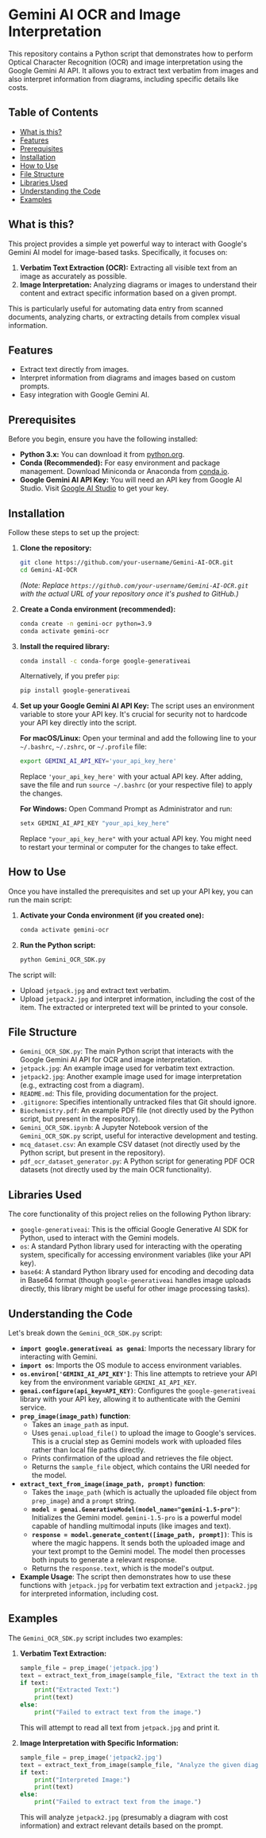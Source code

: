 # Gemini AI OCR and Image Interpretation

This repository contains a Python script that demonstrates how to perform Optical Character Recognition (OCR) and image interpretation using the Google Gemini AI API. It allows you to extract text verbatim from images and also interpret information from diagrams, including specific details like costs.

## Table of Contents

- [What is this?](#what-is-this)
- [Features](#features)
- [Prerequisites](#prerequisites)
- [Installation](#installation)
- [How to Use](#how-to-use)
- [File Structure](#file-structure)
- [Libraries Used](#libraries-used)
- [Understanding the Code](#understanding-the-code)
- [Examples](#examples)

## What is this?

This project provides a simple yet powerful way to interact with Google's Gemini AI model for image-based tasks. Specifically, it focuses on:

1. **Verbatim Text Extraction (OCR):** Extracting all visible text from an image as accurately as possible.
2. **Image Interpretation:** Analyzing diagrams or images to understand their content and extract specific information based on a given prompt.

This is particularly useful for automating data entry from scanned documents, analyzing charts, or extracting details from complex visual information.

## Features

- Extract text directly from images.
- Interpret information from diagrams and images based on custom prompts.
- Easy integration with Google Gemini AI.

## Prerequisites

Before you begin, ensure you have the following installed:

- **Python 3.x:** You can download it from [python.org](https://www.python.org/downloads/).
- **Conda (Recommended):** For easy environment and package management. Download Miniconda or Anaconda from [conda.io](https://docs.conda.io/en/latest/miniconda.html).
- **Google Gemini AI API Key:** You will need an API key from Google AI Studio. Visit [Google AI Studio](https://aistudio.google.com/) to get your key.

## Installation

Follow these steps to set up the project:

1.  **Clone the repository:**

    ```bash
    git clone https://github.com/your-username/Gemini-AI-OCR.git
    cd Gemini-AI-OCR
    ```

    _(Note: Replace `https://github.com/your-username/Gemini-AI-OCR.git` with the actual URL of your repository once it's pushed to GitHub.)_

2.  **Create a Conda environment (recommended):**

    ```bash
    conda create -n gemini-ocr python=3.9
    conda activate gemini-ocr
    ```

3.  **Install the required library:**

    ```bash
    conda install -c conda-forge google-generativeai
    ```

    Alternatively, if you prefer `pip`:

    ```bash
    pip install google-generativeai
    ```

4.  **Set up your Google Gemini AI API Key:**
    The script uses an environment variable to store your API key. It's crucial for security not to hardcode your API key directly into the script.

    **For macOS/Linux:**
    Open your terminal and add the following line to your `~/.bashrc`, `~/.zshrc`, or `~/.profile` file:

    ```bash
    export GEMINI_AI_API_KEY='your_api_key_here'
    ```

    Replace `'your_api_key_here'` with your actual API key. After adding, save the file and run `source ~/.bashrc` (or your respective file) to apply the changes.

    **For Windows:**
    Open Command Prompt as Administrator and run:

    ```cmd
    setx GEMINI_AI_API_KEY "your_api_key_here"
    ```

    Replace `"your_api_key_here"` with your actual API key. You might need to restart your terminal or computer for the changes to take effect.

## How to Use

Once you have installed the prerequisites and set up your API key, you can run the main script:

1.  **Activate your Conda environment (if you created one):**

    ```bash
    conda activate gemini-ocr
    ```

2.  **Run the Python script:**
    ```bash
    python Gemini_OCR_SDK.py
    ```

The script will:

- Upload `jetpack.jpg` and extract text verbatim.
- Upload `jetpack2.jpg` and interpret information, including the cost of the item.
  The extracted or interpreted text will be printed to your console.

## File Structure

- `Gemini_OCR_SDK.py`: The main Python script that interacts with the Google Gemini AI API for OCR and image interpretation.
- `jetpack.jpg`: An example image used for verbatim text extraction.
- `jetpack2.jpg`: Another example image used for image interpretation (e.g., extracting cost from a diagram).
- `README.md`: This file, providing documentation for the project.
- `.gitignore`: Specifies intentionally untracked files that Git should ignore.
- `Biochemistry.pdf`: An example PDF file (not directly used by the Python script, but present in the repository).
- `Gemini_OCR_SDK.ipynb`: A Jupyter Notebook version of the `Gemini_OCR_SDK.py` script, useful for interactive development and testing.
- `mcq_dataset.csv`: An example CSV dataset (not directly used by the Python script, but present in the repository).
- `pdf_ocr_dataset_generator.py`: A Python script for generating PDF OCR datasets (not directly used by the main OCR functionality).

## Libraries Used

The core functionality of this project relies on the following Python library:

- `google-generativeai`: This is the official Google Generative AI SDK for Python, used to interact with the Gemini models.
- `os`: A standard Python library used for interacting with the operating system, specifically for accessing environment variables (like your API key).
- `base64`: A standard Python library used for encoding and decoding data in Base64 format (though `google-generativeai` handles image uploads directly, this library might be useful for other image processing tasks).

## Understanding the Code

Let's break down the `Gemini_OCR_SDK.py` script:

- **`import google.generativeai as genai`**: Imports the necessary library for interacting with Gemini.
- **`import os`**: Imports the OS module to access environment variables.
- **`os.environ['GEMINI_AI_API_KEY']`**: This line attempts to retrieve your API key from the environment variable `GEMINI_AI_API_KEY`.
- **`genai.configure(api_key=API_KEY)`**: Configures the `google-generativeai` library with your API key, allowing it to authenticate with the Gemini service.
- **`prep_image(image_path)` function**:
  - Takes an `image_path` as input.
  - Uses `genai.upload_file()` to upload the image to Google's services. This is a crucial step as Gemini models work with uploaded files rather than local file paths directly.
  - Prints confirmation of the upload and retrieves the file object.
  - Returns the `sample_file` object, which contains the URI needed for the model.
- **`extract_text_from_image(image_path, prompt)` function**:
  - Takes the `image_path` (which is actually the uploaded file object from `prep_image`) and a `prompt` string.
  - **`model = genai.GenerativeModel(model_name="gemini-1.5-pro")`**: Initializes the Gemini model. `gemini-1.5-pro` is a powerful model capable of handling multimodal inputs (like images and text).
  - **`response = model.generate_content([image_path, prompt])`**: This is where the magic happens. It sends both the uploaded image and your text prompt to the Gemini model. The model then processes both inputs to generate a relevant response.
  - Returns the `response.text`, which is the model's output.
- **Example Usage**: The script then demonstrates how to use these functions with `jetpack.jpg` for verbatim text extraction and `jetpack2.jpg` for interpreted information, including cost.

## Examples

The `Gemini_OCR_SDK.py` script includes two examples:

1.  **Verbatim Text Extraction:**

    ```python
    sample_file = prep_image('jetpack.jpg')
    text = extract_text_from_image(sample_file, "Extract the text in the image verbatim")
    if text:
        print("Extracted Text:")
        print(text)
    else:
        print("Failed to extract text from the image.")
    ```

    This will attempt to read all text from `jetpack.jpg` and print it.

2.  **Image Interpretation with Specific Information:**
    ```python
    sample_file = prep_image('jetpack2.jpg')
    text = extract_text_from_image(sample_file, "Analyze the given diagram and carefully extract the information. Include the cost of the item")
    if text:
        print("Interpreted Image:")
        print(text)
    else:
        print("Failed to extract text from the image.")
    ```
    This will analyze `jetpack2.jpg` (presumably a diagram with cost information) and extract relevant details based on the prompt.
